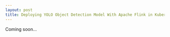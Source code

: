 ```yaml
---
layout: post
title: Deploying YOLO Object Detection Model With Apache Flink in Kubernets Cluster Using Raspberry PI!
---
```


Coming soon...
